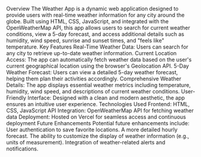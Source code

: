 Overview
The Weather App is a dynamic web application designed to provide users with real-time weather information for any city around the globe. Built using HTML, CSS, JavaScript, and integrated with the OpenWeatherMap API, this app allows users to search for current weather conditions, view a 5-day forecast, and access additional details such as humidity, wind speed, sunrise and sunset times, and "feels like" temperature.
Key Features
Real-Time Weather Data: Users can search for any city to retrieve up-to-date weather information.
Current Location Access: The app can automatically fetch weather data based on the user's current geographical location using the browser's Geolocation API.
5-Day Weather Forecast: Users can view a detailed 5-day weather forecast, helping them plan their activities accordingly.
Comprehensive Weather Details: The app displays essential weather metrics including temperature, humidity, wind speed, and descriptions of current weather conditions.
User-Friendly Interface: Designed with a clean and modern aesthetic, the app ensures an intuitive user experience.
Technologies Used
Frontend: HTML, CSS, JavaScript
API Integration: OpenWeatherMap API for fetching weather data
Deployment: Hosted on Vercel for seamless access and continuous deployment
Future Enhancements
Potential future enhancements include:
User authentication to save favorite locations.
A more detailed hourly forecast.
The ability to customize the display of weather information (e.g., units of measurement).
Integration of weather-related alerts and notifications.
